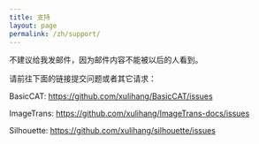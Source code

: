 ```yaml
---
title: 支持
layout: page
permalink: /zh/support/
---
```


不建议给我发邮件，因为邮件内容不能被以后的人看到。

请前往下面的链接提交问题或者其它请求：

BasicCAT: <https://github.com/xulihang/BasicCAT/issues>

ImageTrans: <https://github.com/xulihang/ImageTrans-docs/issues>

Silhouette: <https://github.com/xulihang/silhouette/issues>


